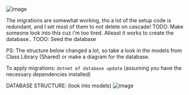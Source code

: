 ![image](https://github.com/user-attachments/assets/0503699d-3ce2-4b29-a75b-5bfb11c58eb7)

The migrations are somewhat working, tho a lot of the setup code is redundant, and I set most of them to not delete on cascade!
TODO: Make someone look into this cuz i'm too tired.
Atleast it works to create the database..
TODO: Seed the database

PS: The structure below changed a lot, so take a look in the models from Class Library (Shared) or make a diagram for the database.

To apply migrations: `dotnet ef database update` (assuming you have the necessary dependencies installed)

DATABASE STRUCTURE: (look into models)
![image](https://github.com/user-attachments/assets/897c1ded-f2d3-4760-9f2c-cf16ac5b38f2)
